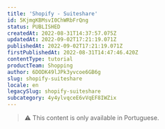 ```yaml
---
title: 'Shopify - Suiteshare'
id: 5KjmgKBMsvI0ChWRbFrQng
status: PUBLISHED
createdAt: 2022-08-31T14:37:57.075Z
updatedAt: 2022-09-02T17:21:19.071Z
publishedAt: 2022-09-02T17:21:19.071Z
firstPublishedAt: 2022-08-31T14:47:46.420Z
contentType: tutorial
productTeam: Shopping
author: 6DODK49lJPk3yvcoe6GB6g
slug: shopify-suiteshare
locale: en
legacySlug: shopify-suiteshare
subcategory: 4y4ylvqceE6vVqEF8IWZix
---
```


>⚠️ This content is only available in Portuguese.
